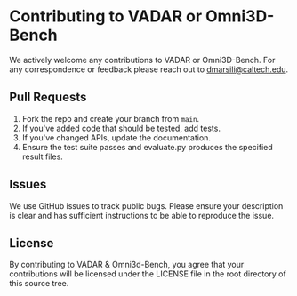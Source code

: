 # Contributing to VADAR or Omni3D-Bench
We actively welcome any contributions to VADAR or Omni3D-Bench. For any correspondence or feedback please reach out to dmarsili@caltech.edu. 

## Pull Requests
1. Fork the repo and create your branch from `main`.
2. If you've added code that should be tested, add tests.
3. If you've changed APIs, update the documentation.
4. Ensure the test suite passes and evaluate.py produces the specified result files.

## Issues
We use GitHub issues to track public bugs. Please ensure your description is
clear and has sufficient instructions to be able to reproduce the issue.

## License
By contributing to VADAR & Omni3d-Bench, you agree that your contributions will be licensed
under the LICENSE file in the root directory of this source tree.
